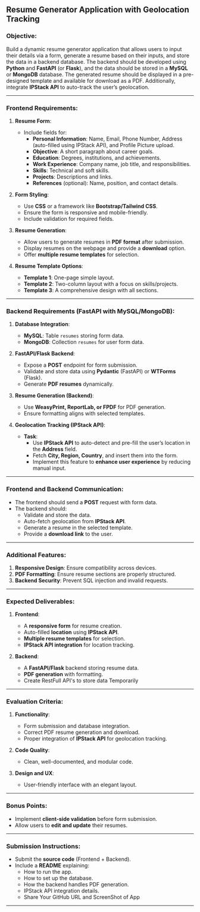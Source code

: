 
## **Resume Generator Application with Geolocation Tracking**

### **Objective**:
Build a dynamic resume generator application that allows users to input their details via a form, generate a resume based on their inputs, and store the data in a backend database. The backend should be developed using **Python** and **FastAPI** (or **Flask**), and the data should be stored in a **MySQL** or **MongoDB** database. The generated resume should be displayed in a pre-designed template and available for download as a PDF. Additionally, integrate **IPStack API** to auto-track the user’s geolocation.

---

### **Frontend Requirements**:

1. **Resume Form**:
    - Include fields for:
        - **Personal Information**: Name, Email, Phone Number, Address (auto-filled using IPStack API), and Profile Picture upload.
        - **Objective**: A short paragraph about career goals.
        - **Education**: Degrees, institutions, and achievements.
        - **Work Experience**: Company name, job title, and responsibilities.
        - **Skills**: Technical and soft skills.
        - **Projects**: Descriptions and links.
        - **References** (optional): Name, position, and contact details.

2. **Form Styling**:
    - Use **CSS** or a framework like **Bootstrap/Tailwind CSS**.
    - Ensure the form is responsive and mobile-friendly.
    - Include validation for required fields.

3. **Resume Generation**:
    - Allow users to generate resumes in **PDF format** after submission.
    - Display resumes on the webpage and provide a **download** option.
    - Offer **multiple resume templates** for selection.

4. **Resume Template Options**:
    - **Template 1**: One-page simple layout.
    - **Template 2**: Two-column layout with a focus on skills/projects.
    - **Template 3**: A comprehensive design with all sections.

---

### **Backend Requirements (FastAPI with MySQL/MongoDB)**:

1. **Database Integration**:
    - **MySQL**: Table `resumes` storing form data.
    - **MongoDB**: Collection `resumes` for user form data.

2. **FastAPI/Flask Backend**:
    - Expose a **POST** endpoint for form submission.
    - Validate and store data using **Pydantic** (FastAPI) or **WTForms** (Flask).
    - Generate **PDF resumes** dynamically.

3. **Resume Generation (Backend)**:
    - Use **WeasyPrint, ReportLab, or FPDF** for PDF generation.
    - Ensure formatting aligns with selected templates.

4. **Geolocation Tracking (IPStack API)**:
    - **Task**:
        - Use **IPStack API** to auto-detect and pre-fill the user’s location in the **Address** field.
        - Fetch **City, Region, Country**, and insert them into the form.
        - Implement this feature to **enhance user experience** by reducing manual input.

---

### **Frontend and Backend Communication**:

- The frontend should send a **POST** request with form data.
- The backend should:
    - Validate and store the data.
    - Auto-fetch geolocation from **IPStack API**.
    - Generate a resume in the selected template.
    - Provide a **download link** to the user.

---

### **Additional Features**:

1. **Responsive Design**: Ensure compatibility across devices.
2. **PDF Formatting**: Ensure resume sections are properly structured.
3. **Backend Security**: Prevent SQL injection and invalid requests.

---

### **Expected Deliverables**:

1. **Frontend**:
    - A **responsive form** for resume creation.
    - Auto-filled **location** using **IPStack API**.
    - **Multiple resume templates** for selection.
    - **IPStack API integration** for location tracking.

2. **Backend**:
    - A **FastAPI/Flask** backend storing resume data.
    - **PDF generation** with formatting.
    - Create RestFull API's to store data Temporarily

---

### **Evaluation Criteria**:

1. **Functionality**:
    - Form submission and database integration.
    - Correct PDF resume generation and download.
    - Proper integration of **IPStack API** for geolocation tracking.

2. **Code Quality**:
    - Clean, well-documented, and modular code.

3. **Design and UX**:
    - User-friendly interface with an elegant layout.

---

### **Bonus Points**:
- Implement **client-side validation** before form submission.
- Allow users to **edit and update** their resumes.

---

### **Submission Instructions**:
- Submit the **source code** (Frontend + Backend).
- Include a **README** explaining:
    - How to run the app.
    - How to set up the database.
    - How the backend handles PDF generation.
    - IPStack API integration details.
    - Share Your GitHub URL and ScreenShot of App 

---
